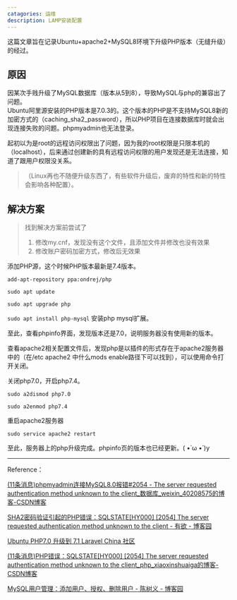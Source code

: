 ```yaml
---
catagories: 运维
description: LAMP安装配置
---
```


这篇文章旨在记录Ubuntu+apache2+MySQL8环境下升级PHP版本（无缝升级）的经过。

## 原因

因某次手贱升级了MySQL数据库（版本从5到8），导致MySQL与php的兼容出了问题。  
Ubuntu阿里源安装的PHP版本是7.0.3的。这个版本的PHP是不支持MySQL8新的加密方式的（caching_sha2_password），所以PHP项目在连接数据库时就会出现连接失败的问题。phpmyadmin也无法登录。

起初以为是root的远程访问权限出了问题，因为我的root权限是只限本机的（localhost），后来通过创建新的具有远程访问权限的用户发现还是无法连接，知道了跟用户权限没关系。  

> （Linux再也不随便升级东西了，有些软件升级后，废弃的特性和新的特性会影响各种配置）。

## 解决方案

> 找到解决方案前尝试了
> 1. 修改my.cnf，发现没有这个文件，且添加文件并修改也没有效果  
> 2. 修改账户密码加密方式，修改后无效果

添加PHP源，这个时候PHP版本最新是7.4版本。

`add-apt-repository ppa:ondrej/php`

`sudo apt update`

`sudo apt upgrade php`

`sudo apt install php-mysql` 安装php mysql扩展。

至此，查看phpinfo界面，发现版本还是7.0，说明服务器没有使用新的版本。

查看apache2相关配置文件后，发现php是以插件的形式存在于apache2服务器中的（在/etc apache2 中什么mods enable路径下可以找到），可以使用命令打开关闭。

关闭php7.0，开启php7.4。

`sudo a2dismod php7.0`

`sudo a2enmod php7.4`

重启apache2服务器

`sudo service apache2 restart`

至此，服务器上的php升级完成。phpinfo页的版本也已经更新。( •̀ ω •́ )y

---

Reference：

[(11条消息)phpmyadmin连接MySQL8.0报错#2054 - The server requested authentication method unknown to the client_数据库_weixin_40208575的博客-CSDN博客](https://blog.csdn.net/weixin_40208575/article/details/84961976)

[SHA2密码验证引起的PHP错误：SQLSTATE[HY000] [2054] The server requested authentication method unknown to the client - 有欲 - 博客园](https://www.cnblogs.com/cndavidwang/p/9357684.html)

[Ubuntu PHP7.0 升级到 7.1 Laravel China 社区](https://learnku.com/articles/6845/ubuntu-php70-upgrade-to-71)

[(11条消息)PHP错误：SQLSTATE[HY000] [2054] The server requested authentication method unknown to the client_php_xiaoxinshuaiga的博客-CSDN博客](https://blog.csdn.net/xiaoxinshuaiga/article/details/82798919)

[MySQL用户管理：添加用户、授权、删除用户 - 陈树义 - 博客园](https://www.cnblogs.com/chanshuyi/p/mysql_user_mng.html)